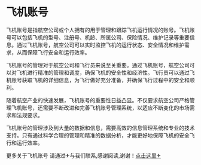 # 飞机账号

飞机账号是指航空公司或个人拥有的用于管理和跟踪飞机运行情况的账号。飞机账号可以包括飞机的型号、注册号、机龄、所属公司、保险情况、维护记录等重要信息。通过飞机账号，航空公司可以实时监控飞机的运行状态、安全情况和维护需求，从而保障飞行安全和运行效率。

飞机账号的管理对于航空公司和飞行员来说至关重要。通过飞机账号，航空公司可以对飞机进行精准的管理和调度，确保飞机的安全性和经济性。飞行员可以通过飞机账号获取飞机的详细信息，为飞行做好充分准备，并确保飞行过程中的安全和顺利。

随着航空产业的快速发展，飞机账号的重要性日益凸显。不仅要求航空公司严格管理飞机账号，还需要不断改进和完善飞机账号管理系统，以适应不断变化的市场需求和法规要求。

飞机账号的管理涉及到大量的数据和信息，需要高效的信息管理系统和专业的技术支持。只有通过科学合理的管理和精准的数据分析，才能更好地保障飞机的安全飞行和运行效率。

更多关于飞机账号 请通过✈与我们联系,感谢阅读,谢谢！[点击这里✈](https://t.me/pt99bot)